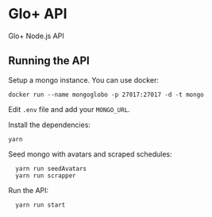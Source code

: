 # Glo+ API
Glo+ Node.js API

## Running the API
Setup a mongo instance. You can use docker:
```
docker run --name mongoglobo -p 27017:27017 -d -t mongo
```
Edit `.env` file and add your `MONGO_URL`.

Install the dependencies:
```
yarn
```
Seed mongo with avatars and scraped schedules:
```
  yarn run seedAvatars
  yarn run scrapper
```
Run the API:
```
  yarn run start
```
